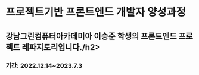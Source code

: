 <h1>프로젝트기반 프론트엔드 개발자 양성과정</h1>
<h2>강남그린컴퓨터아카데미아 이승준 학생의 프론트엔드 프로젝트 레파지토리입니다./h2>
<h3>기간: 2022.12.14~2023.7.3</h3>
